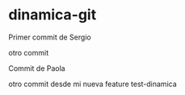 # dinamica-git

Primer commit de Sergio


otro commit

Commit de Paola 

otro commit desde mi nueva feature test-dinamica
